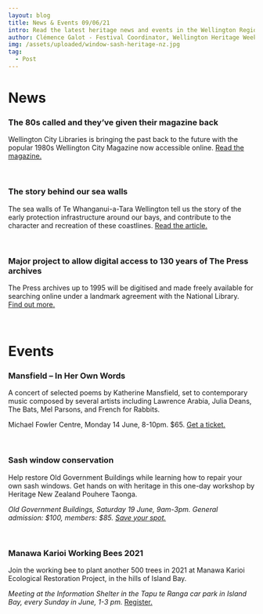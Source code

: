 ```yaml
---
layout: blog
title: News & Events 09/06/21
intro: Read the latest heritage news and events in the Wellington Region!
author: Clémence Galot - Festival Coordinator, Wellington Heritage Week
img: /assets/uploaded/window-sash-heritage-nz.jpg
tag:
  - Post
---
```

# News

### The 80s called and they’ve given their magazine back

Wellington City Libraries is bringing the past back to the future with the popular 1980s Wellington City Magazine now accessible online. [Read the magazine.](https://www.wcl.govt.nz/blog/index.php/2021/06/05/the-80s-called-and-theyve-given-their-magazine-back/)

<br>

### The story behind our sea walls

The sea walls of Te Whanganui-a-Tara Wellington tell us the story of the early protection infrastructure around our bays, and contribute to the character and recreation of these coastlines. [Read the article. ](https://wellington.govt.nz/news-and-events/news-and-information/our-wellington/2021/06/sea-wall-repairs)

<br>

### Major project to allow digital access to 130 years of The Press archives

The Press archives up to 1995 will be digitised and made freely available for searching online under a landmark agreement with the National Library. [Find out more.](https://www.stuff.co.nz/the-press/news/125164700/major-project-to-allow-digital-access-to-130-years-of-the-press-archives)

<br>

# Events

### Mansfield – In Her Own Words

A concert of selected poems by Katherine Mansfield, set to contemporary music composed by several artists including Lawrence Arabia, Julia Deans, The Bats, Mel Parsons, and French for Rabbits.

Michael Fowler Centre, Monday 14 June, 8-10pm. $65. [Get a ticket.](https://www.eventfinda.co.nz/2020/mansfield-in-her-own-words/wellington)

<br>

### Sash window conservation

Help restore Old Government Buildings while learning how to repair your own sash windows. Get hands on with heritage in this one-day workshop by Heritage New Zealand Pouhere Taonga.

*Old Government Buildings, Saturday 19 June, 9am-3pm. General admission: $100, members: $85. [Save your spot.](https://www.eventbrite.com/e/sash-window-conservation-workshop-tickets-155740637439)*

<br>

### Manawa Karioi Working Bees 2021

Join the working bee to plant another 500 trees in 2021 at Manawa Karioi Ecological Restoration Project, in the hills of Island Bay.

*Meeting at the Information Shelter in the Tapu te Ranga car park in Island Bay, every Sunday in June, 1-3 pm.* [Register.](https://www.eventfinda.co.nz/2021/manawa-karioi-working-bees-2021/wellington)

